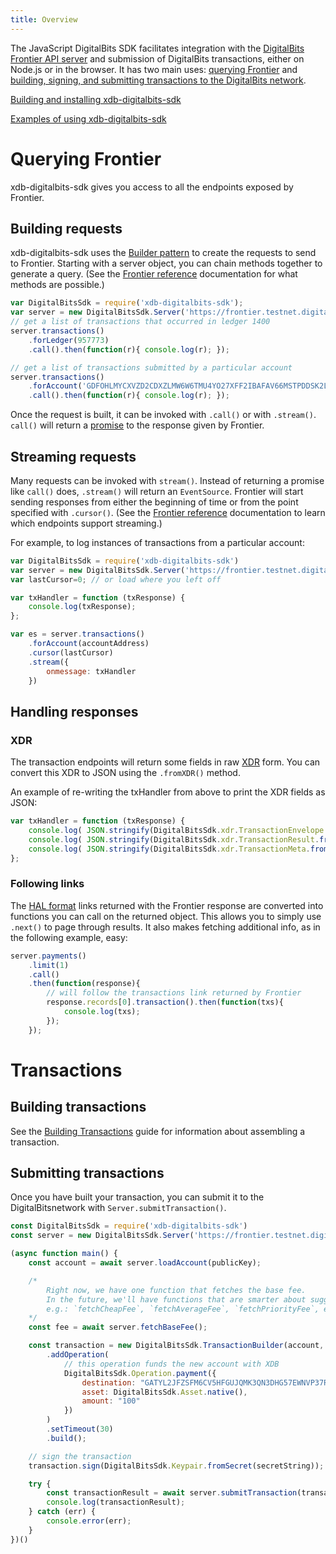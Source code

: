 ```yaml
---
title: Overview
---
```


The JavaScript DigitalBits SDK facilitates integration with the [DigitalBits Frontier API server](https://developers.digitalbits.io/frontier/reference/) and submission of DigitalBits transactions, either on Node.js or in the browser. It has two main uses: [querying Frontier](#querying-frontier) and [building, signing, and submitting transactions to the DigitalBits network](#building-transactions).

[Building and installing xdb-digitalbits-sdk](https://github.com/xdbfoundation/xdb-digitalbits-sdk)

[Examples of using xdb-digitalbits-sdk](https://developers.digitalbits.io/xdb-digitalbits-sdk/reference/examples.html)

# Querying Frontier
xdb-digitalbits-sdk gives you access to all the endpoints exposed by Frontier.

## Building requests
xdb-digitalbits-sdk uses the [Builder pattern](https://en.wikipedia.org/wiki/Builder_pattern) to create the requests to send
to Frontier. Starting with a server object, you can chain methods together to generate a query.
(See the [Frontier reference](https://developers.digitalbits.io/frontier/reference/index.html) documentation for what methods are possible.)

```javascript
var DigitalBitsSdk = require('xdb-digitalbits-sdk');
var server = new DigitalBitsSdk.Server('https://frontier.testnet.digitalbits.io');
// get a list of transactions that occurred in ledger 1400
server.transactions()
    .forLedger(957773)
    .call().then(function(r){ console.log(r); });

// get a list of transactions submitted by a particular account
server.transactions()
    .forAccount('GDFOHLMYCXVZD2CDXZLMW6W6TMU4YO27XFF2IBAFAV66MSTPDDSK2LAY')
    .call().then(function(r){ console.log(r); });
```

Once the request is built, it can be invoked with `.call()` or with `.stream()`. `call()` will return a
[promise](https://developer.mozilla.org/en-US/docs/Web/JavaScript/Reference/Global_Objects/Promise) to the response given by Frontier.

## Streaming requests
Many requests can be invoked with `stream()`. Instead of returning a promise like `call()` does, `.stream()` will return an `EventSource`.
Frontier will start sending responses from either the beginning of time or from the point specified with `.cursor()`.
(See the [Frontier reference](https://developers.digitalbits.io/frontier/reference/index.html) documentation to learn which endpoints support streaming.)

For example, to log instances of transactions from a particular account:

```javascript
var DigitalBitsSdk = require('xdb-digitalbits-sdk')
var server = new DigitalBitsSdk.Server('https://frontier.testnet.digitalbits.io');
var lastCursor=0; // or load where you left off

var txHandler = function (txResponse) {
    console.log(txResponse);
};

var es = server.transactions()
    .forAccount(accountAddress)
    .cursor(lastCursor)
    .stream({
        onmessage: txHandler
    })
```

## Handling responses

### XDR
The transaction endpoints will return some fields in raw [XDR](https://developers.digitalbits.io/guides/concepts/xdr.html)
form. You can convert this XDR to JSON using the `.fromXDR()` method.

An example of re-writing the txHandler from above to print the XDR fields as JSON:

```javascript
var txHandler = function (txResponse) {
    console.log( JSON.stringify(DigitalBitsSdk.xdr.TransactionEnvelope.fromXDR(txResponse.envelope_xdr, 'base64')) );
    console.log( JSON.stringify(DigitalBitsSdk.xdr.TransactionResult.fromXDR(txResponse.result_xdr, 'base64')) );
    console.log( JSON.stringify(DigitalBitsSdk.xdr.TransactionMeta.fromXDR(txResponse.result_meta_xdr, 'base64')) );
};

```


### Following links
The [HAL format](https://developers.digitalbits.io/frontier/reference/responses.html) links returned with the Frontier response are converted into functions you can call on the returned object.
This allows you to simply use `.next()` to page through results. It also makes fetching additional info, as in the following example, easy:

```js
server.payments()
    .limit(1)
    .call()
    .then(function(response){
        // will follow the transactions link returned by Frontier
        response.records[0].transaction().then(function(txs){
            console.log(txs);
        });
    });
```


# Transactions

## Building transactions

See the [Building Transactions](https://developers.digitalbits.io/xdb-digitalbits-base/reference/building-transactions.html) guide for information about assembling a transaction.

## Submitting transactions
Once you have built your transaction, you can submit it to the DigitalBitsnetwork with `Server.submitTransaction()`.

```javascript
const DigitalBitsSdk = require('xdb-digitalbits-sdk')
const server = new DigitalBitsSdk.Server('https://frontier.testnet.digitalbits.io');

(async function main() {
    const account = await server.loadAccount(publicKey);

    /*
        Right now, we have one function that fetches the base fee.
        In the future, we'll have functions that are smarter about suggesting fees,
        e.g.: `fetchCheapFee`, `fetchAverageFee`, `fetchPriorityFee`, etc.
    */
    const fee = await server.fetchBaseFee();

    const transaction = new DigitalBitsSdk.TransactionBuilder(account, { fee, networkPassphrase: DigitalBitsSdk.Networks.TESTNET })
        .addOperation(
            // this operation funds the new account with XDB
            DigitalBitsSdk.Operation.payment({
                destination: "GATYL2JFZSFM6CV5HFGUJQMK3QN3DHG57EWNVP37RVUV5GHZDDG2M7C6",
                asset: DigitalBitsSdk.Asset.native(),
                amount: "100"
            })
        )
        .setTimeout(30)
        .build();

    // sign the transaction
    transaction.sign(DigitalBitsSdk.Keypair.fromSecret(secretString));

    try {
        const transactionResult = await server.submitTransaction(transaction);
        console.log(transactionResult);
    } catch (err) {
        console.error(err);
    }
})()
```
